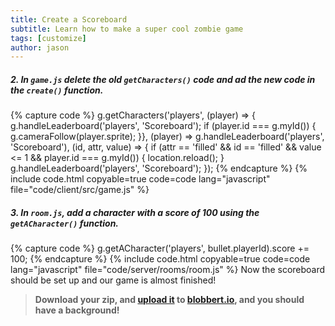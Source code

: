 ```yaml
---
title: Create a Scoreboard
subtitle: Learn how to make a super cool zombie game
tags: [customize]
author: jason
---
```


##### 2. In `game.js` delete the old `getCharacters()` code and ad the new code in the `create()` function.

{% capture code %}
		g.getCharacters('players',
		(player) => {
			g.handleLeaderboard('players', 'Scoreboard');
			if (player.id === g.myId()) {
				g.cameraFollow(player.sprite);
			}},
		(player) => g.handleLeaderboard('players', 'Scoreboard'),
		(id, attr, value) => {
			if (attr == 'filled' && id == 'filled' &&
				value <= 1 && player.id === g.myId()) {
					location.reload();
				}
			g.handleLeaderboard('players', 'Scoreboard');
		});
{% endcapture %}
{% include code.html copyable=true code=code lang="javascript" file="code/client/src/game.js" %}

##### 3. In `room.js`, add a character with a score of 100 using the `getACharacter()` function.

{% capture code %}
	g.getACharacter('players', bullet.playerId).score += 100;
{% endcapture %}
{% include code.html copyable=true code=code lang="javascript" file="code/server/rooms/room.js" %}
Now the scoreboard should be set up and our game is almost finished!

> **Download your zip, and [upload it](/tutorials/uploadtoserver/) to [blobbert.io](https://blobbert.io/), and you should have a background!**
